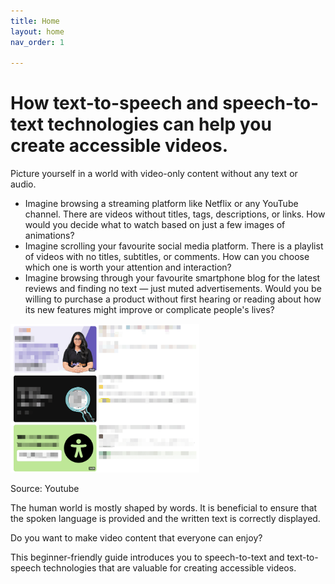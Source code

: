 ```yaml
---
title: Home
layout: home
nav_order: 1

---
```


# How text-to-speech and speech-to-text technologies can help you create accessible videos.


Picture yourself in a world with video-only content without any text or audio.

- Imagine browsing a streaming platform like Netflix or any YouTube channel. There are videos without titles, tags, descriptions, or links. How would you decide what to watch based on just a few images of animations?
- Imagine scrolling your favourite social media platform. There is a playlist of videos with no titles, subtitles, or comments. How can you choose which one is worth your attention and interaction?
- Imagine browsing through your favourite smartphone blog for the latest reviews and finding no text *—* just muted advertisements. Would you be willing to purchase a product without first hearing or reading about how its new features might improve or complicate people's lives?

<img src="Images/YouTube_playlist_without_text.png" alt="A playlist of three videos on YouTube platform with blurred text" width="60%">

Source: Youtube

The human world is mostly shaped by words. It is beneficial to ensure that the spoken language is provided and the written text is correctly displayed.

Do you want to make video content that everyone can enjoy? 

This beginner-friendly guide introduces you to speech-to-text and text-to-speech technologies that are valuable for creating accessible videos.

